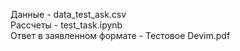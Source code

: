 Данные - data_test_ask.csv <br/>
Рассчеты - test_task.ipynb <br/>
Ответ в заявленном формате - Тестовое Devim.pdf
